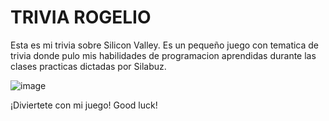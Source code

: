 # TRIVIA ROGELIO
Esta es mi trivia sobre Silicon Valley.
Es un pequeño juego con tematica de trivia donde pulo mis habilidades de programacion aprendidas durante las clases practicas dictadas por Silabuz.

![image](https://user-images.githubusercontent.com/112536136/190839603-b6925bc4-a768-442f-bea7-9db937578c32.png)

¡Diviertete con mi juego!
Good luck!
